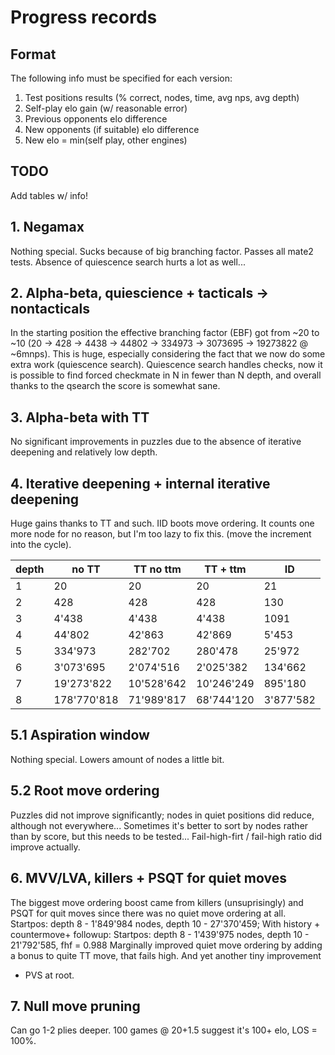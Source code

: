 # Progress records
## Format

The following info must be specified for each version:
1. Test positions results (% correct, nodes, time, avg nps, avg depth)
2. Self-play elo gain (w/ reasonable error)
3. Previous opponents elo difference
4. New opponents (if suitable) elo difference
5. New elo = min(self play, other engines)

## TODO
Add tables w/ info!

## 1. Negamax
Nothing special. Sucks because of big branching factor.
Passes all mate2 tests. Absence of quiescence search hurts a lot as well...

## 2. Alpha-beta, quiescience + tacticals -> nontacticals
In the starting position the effective branching factor (EBF)
got from ~20 to ~10 (20 -> 428 -> 4438 -> 44802 -> 
334973 -> 3073695 -> 19273822 @ ~6mnps).
This is huge, especially considering the fact
that we now do some extra work (quiescence search).
Quiescence search handles checks, now it is possible to find
forced checkmate in N in fewer than N depth, and overall thanks
to the qsearch the score is somewhat sane.

## 3. Alpha-beta with TT
No significant improvements in puzzles due to the absence 
of iterative deepening and relatively low depth. 

## 4. Iterative deepening + internal iterative deepening
Huge gains thanks to TT and such. IID boots move ordering.
It counts one more node for no reason, but I'm too lazy to fix this.
(move the increment into the cycle).


| depth |    no TT    |  TT no ttm |  TT + ttm  |     ID     |
| ----- | ----------- | ---------- | ---------- | ---------- |
|     1 |          20 |         20 |         20 |         21 |
|     2 |         428 |        428 |        428 |        130 |
|     3 |       4'438 |      4'438 |      4'438 |       1091 |
|     4 |      44'802 |     42'863 |     42'869 |      5'453 |
|     5 |     334'973 |    282'702 |    280'478 |     25'972 |
|     6 |   3'073'695 |  2'074'516 |  2'025'382 |    134'662 |
|     7 |  19'273'822 | 10'528'642 | 10'246'249 |    895'180 |
|     8 | 178'770'818 | 71'989'817 | 68'744'120 |  3'877'582 |

## 5.1 Aspiration window
Nothing special. Lowers amount of nodes a little bit.

## 5.2 Root move ordering
Puzzles did not improve significantly; 
nodes in quiet positions did reduce, although not everywhere...
Sometimes it's better to sort by nodes rather than by score,
but this needs to be tested...
Fail-high-firt / fail-high ratio did improve actually.

## 6. MVV/LVA, killers + PSQT for quiet moves
The biggest move ordering boost came from killers (unsuprisingly)
and PSQT for quit moves since there was no quiet move ordering at all.
Startpos: depth 8 - 1'849'984 nodes, depth 10 - 27'370'459;
With history + countermove+ followup:
Startpos: depth 8 - 1'439'975 nodes, depth 10 - 21'792'585, fhf = 0.988
Marginally improved quiet move ordering by adding a 
bonus to quite TT move, that fails high. And yet another tiny improvement
- PVS at root.

## 7. Null move pruning
Can go 1-2 plies deeper. 100 games @ 20+1.5 suggest it's 100+ elo, LOS = 100%.

